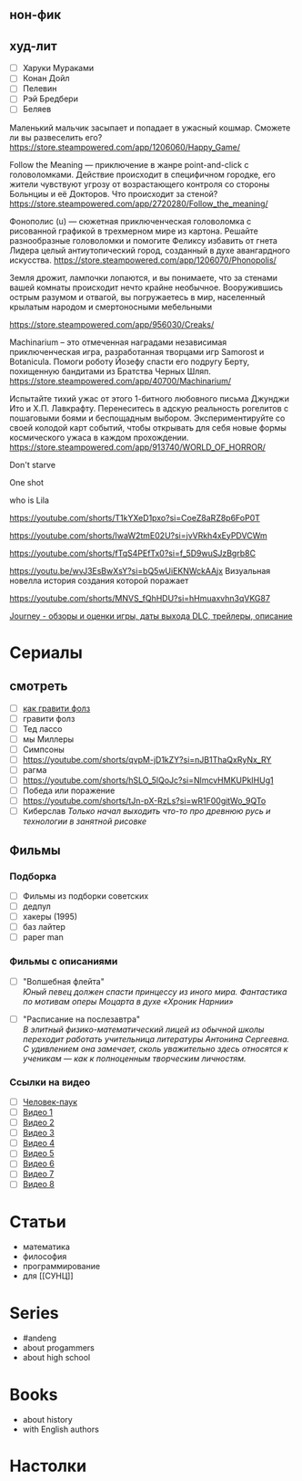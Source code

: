 ## нон-фик

## худ-лит
- [ ] Харуки Мураками
- [ ] Конан Дойл
- [ ] Пелевин
- [ ] Рэй Бредбери
- [ ] Беляев

Маленький мальчик засыпает и попадает в ужасный кошмар. Сможете ли вы развеселить его?
	https://store.steampowered.com/app/1206060/Happy_Game/

Follow the Meaning — приключение в жанре point-and-click с головоломками. Действие происходит в специфичном городке, его жители чувствуют угрозу от возрастающего контроля со стороны Больнциы и её Докторов. Что происходит за стеной?
	https://store.steampowered.com/app/2720280/Follow_the_meaning/

Фонополис (u) — сюжетная приключенческая головоломка с рисованной графикой в трехмерном мире из картона. Решайте разнообразные головоломки и помогите Феликсу избавить от гнета Лидера целый антиутопический город, созданный в духе авангардного искусства.
	https://store.steampowered.com/app/1206070/Phonopolis/

Земля дрожит, лампочки лопаются, и вы понимаете, что за стенами вашей комнаты происходит нечто крайне необычное. Вооружившись острым разумом и отвагой, вы погружаетесь в мир, населенный крылатым народом и смертоносными мебельными

https://store.steampowered.com/app/956030/Creaks/

Machinarium – это отмеченная наградами независимая приключенческая игра, разработанная творцами игр Samorost и Botanicula. Помоги роботу Йозефу спасти его подругу Берту, похищенную бандитами из Братства Черных Шляп.
	https://store.steampowered.com/app/40700/Machinarium/

Испытайте тихий ужас от этого 1-битного любовного письма Джунджи Ито и Х.П. Лавкрафту. Перенеситесь в адскую реальность рогелитов с пошаговыми боями и беспощадным выбором. Экспериментируйте со своей колодой карт событий, чтобы открывать для себя новые формы космического ужаса в каждом прохождении.
	https://store.steampowered.com/app/913740/WORLD_OF_HORROR/

Don't starve

One shot

who is Lila

https://youtube.com/shorts/T1kYXeD1pxo?si=CoeZ8aRZ8p6FoP0T

https://youtube.com/shorts/IwaW2tmE02U?si=jvVRkh4xEyPDVCWm

https://youtube.com/shorts/fTqS4PEfTx0?si=f_5D9wuSJzBgrb8C

https://youtu.be/wvJ3EsBwXsY?si=bQ5wUiEKNWckAAjx
Визуальная новелла история создания которой поражает 

https://youtube.com/shorts/MNVS_fQhHDU?si=hHmuaxvhn3qVKG87

[Journey - обзоры и оценки игры, даты выхода DLC, трейлеры, описание](https://www.igromania.ru/game/9888/Journey.html)
# Сериалы
## смотреть
- [ ] [как гравити фолз](https://youtu.be/MGUXcgGh-SI?si=4jGfTyMtcvIqHKfu)
- [ ] гравити фолз
- [ ] Тед лассо
- [ ] мы Миллеры
- [ ] Симпсоны
- [ ] https://youtube.com/shorts/qvpM-jD1kZY?si=nJB1ThaQxRyNx_RY
- [ ] рагма
- [ ] https://youtube.com/shorts/hSLO_5lQoJc?si=NlmcvHMKUPkIHUg1
- [ ] Победа или поражение
- [ ] https://youtube.com/shorts/tJn-pX-RzLs?si=wR1F00gitWo_9QTo
- [ ] Киберслав
	*Только начал выходить что-то про древнюю русь и технологии в занятной рисовке*
## Фильмы

### Подборка
- [ ] Фильмы из подборки советских
- [ ] дедпул
- [ ] хакеры (1995)
- [ ] баз лайтер
- [ ] paper man

### Фильмы с описаниями
- [ ] "Волшебная флейта"  
  *Юный певец должен спасти принцессу из иного мира. Фантастика по мотивам оперы Моцарта в духе «Хроник Нарнии»*
  
- [ ] "Расписание на послезавтра"  
  *В элитный физико-математический лицей из обычной школы переходит работать учительница литературы Антонина Сергеевна. С удивлением она замечает, сколь уважительно здесь относятся к ученикам — как к полноценным творческим личностям.*

### Ссылки на видео
- [ ] [Человек-паук](https://youtube.com/shorts/-F0q_gG8ExU?si=-WJUHaIy98KGTn9j)
- [ ] [Видео 1](https://youtube.com/shorts/35D4l5Yddls?si=rhvM00yLCNDuEHci)
- [ ] [Видео 2](https://youtube.com/shorts/clLwN1mxdNA?si=FspstvyYwow2DkeL)
- [ ] [Видео 3](https://youtube.com/shorts/LJgbW7Anhfc?si=II3Akd2dumdcQaM5)
- [ ] [Видео 4](https://youtube.com/shorts/jNy8inT_19Y?si=L07lISl5uIcu07Z-)
- [ ] [Видео 5](https://youtube.com/shorts/Vn9G4uFJrlA?si=vM2t1cxlEQdgJA3)
- [ ] [Видео 6](https://youtube.com/shorts/GVgQVQrPCAk?si=xNdU0bTVag3NIGd_)
- [ ] [Видео 7](https://youtube.com/shorts/1cO_M2iVqTY?si=ALB42OK2Wb003j2Z)
- [ ] [Видео 8](https://youtube.com/shorts/7OIslnVmDvU?si=kteZQ4aCyWmhpKVr)

# Статьи
+ математика
+ философия
+ программирование
+ для [[СУНЦ]]
# Series
-  #andeng 
- about progammers
- about high school
# Books
- about history
- with English authors
# Настолки
